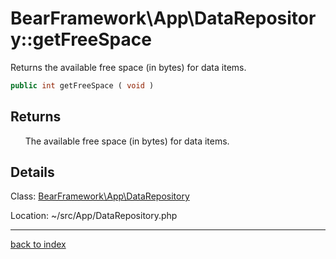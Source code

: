 # BearFramework\App\DataRepository::getFreeSpace

Returns the available free space (in bytes) for data items.

```php
public int getFreeSpace ( void )
```

## Returns

&nbsp;&nbsp;&nbsp;&nbsp;&nbsp;&nbsp;The available free space (in bytes) for data items.

## Details

Class: [BearFramework\App\DataRepository](bearframework.app.datarepository.class.md)

Location: ~/src/App/DataRepository.php

---

[back to index](index.md)

